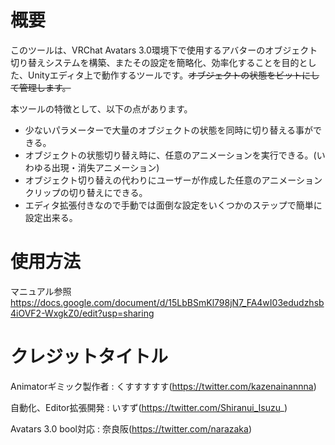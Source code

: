 # 概要
このツールは、VRChat Avatars 3.0環境下で使用するアバターのオブジェクト切り替えシステムを構築、またその設定を簡略化、効率化することを目的とした、Unityエディタ上で動作するツールです。~~オブジェクトの状態をビットにして管理します。~~

本ツールの特徴として、以下の点があります。
* 少ないパラメーターで大量のオブジェクトの状態を同時に切り替える事ができる。
* オブジェクトの状態切り替え時に、任意のアニメーションを実行できる。(いわゆる出現・消失アニメーション)
* オブジェクト切り替えの代わりにユーザーが作成した任意のアニメーションクリップの切り替えにできる。
* エディタ拡張付きなので手動では面倒な設定をいくつかのステップで簡単に設定出来る。

# 使用方法
マニュアル参照
https://docs.google.com/document/d/15LbBSmKl798jN7_FA4wI03edudzhsb4iOVF2-WxgkZ0/edit?usp=sharing

# クレジットタイトル
Animatorギミック製作者 : くすすすすす(https://twitter.com/kazenainannna)

自動化、Editor拡張開発 : いすず(https://twitter.com/Shiranui_Isuzu_)

Avatars 3.0 bool対応 : 奈良阪(https://twitter.com/narazaka)